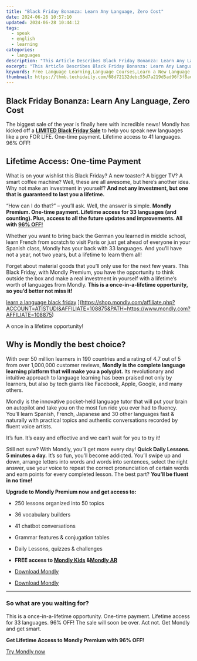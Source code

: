 ```yaml
---
title: "Black Friday Bonanza: Learn Any Language, Zero Cost"
date: 2024-06-26 10:57:10
updated: 2024-06-28 10:44:12
tags:
  - speak
  - english
  - learning
categories:
  - languages
description: "This Article Describes Black Friday Bonanza: Learn Any Language, Zero Cost"
excerpt: "This Article Describes Black Friday Bonanza: Learn Any Language, Zero Cost"
keywords: Free Language Learning,Language Courses,Learn a New Language Easily,Online Language Learning,Budget Language Education,Multilingual Courses,Discounted Language Lessons
thumbnail: https://thmb.techidaily.com/68d72132debc55d7a219d5ad96f3f8ade10f55eb90774e1fcb8b0eea83e6c871.png
---
```


## Black Friday Bonanza: Learn Any Language, Zero Cost

 The biggest sale of the year is finally here with incredible news! Mondly has kicked off a [**LIMITED‌ Black Friday Sale**](https://shop.mondly.com/affiliate.php?ACCOUNT=ATISTUDI&AFFILIATE=108875&PATH=https://www.mondly.com?AFFILIATE=108875) to help you speak new languages like a pro FOR LIFE. One-time payment. Lifetime access to 41 languages. 96% OFF!

## **Lifetime Access: One-time Payment**

 What is on your wishlist this Black Friday? A new toaster? A bigger TV? A smart coffee machine? Well, these are all awesome, but here’s another idea. Why not make an investment in yourself?   **And not any investment, but one that is guaranteed to last you a lifetime.**

 “How can I do that?” – you’ll ask. Well, the answer is simple.   **Mondly Premium. One-time payment. Lifetime access for 33 languages (and counting). Plus, access to all the future updates and improvements. All with [96% OFF!](https://shop.mondly.com/affiliate.php?ACCOUNT=ATISTUDI&AFFILIATE=108875&PATH=https://www.mondly.com?AFFILIATE=108875)**

 Whether you want to bring back the German you learned in middle school, learn French from scratch to visit Paris or just get ahead of everyone in your Spanish class, Mondly has your back with 33 languages. And you’ll have not a year, not two years, but a lifetime to learn them all!

 Forget about material goods that you’ll only use for the next few years. This Black Friday, with Mondly Premium, you have the opportunity to think outside the box and make a real investment in yourself with a lifetime’s worth of languages from Mondly. **This is a once-in-a-lifetime opportunity, so you’d better not miss it!**

[learn a language black friday](https://edge.mondly.com/blog/wp-content/uploads/2019/11/learn-a-language-black-friday-1-600x600.jpg "96%‌ Off For Lifetime Access: Learn A New Language Today At Black Friday Prices 2") ](https://shop.mondly.com/affiliate.php?ACCOUNT=ATISTUDI&AFFILIATE=108875&PATH=https://www.mondly.com?AFFILIATE=108875)

 A once in a lifetime opportunity!

## **Why is Mondly the best choice?**

 With over 50 million learners in 190 countries and a rating of 4.7 out of 5 from over 1,000,000 customer reviews,   **Mondly is the complete language learning platform that will make you a polyglot.**  Its revolutionary and intuitive approach to language learning has been praised not only by learners, but also by tech giants like Facebook, Apple, Google, and many others.

 Mondly is the innovative pocket-held language tutor that will put your brain on autopilot and take you on the most fun ride you ever had to fluency. You’ll learn Spanish, French, Japanese and 30 other languages fast & naturally with practical topics and authentic conversations recorded by fluent voice artists.

 It’s fun. It’s easy and effective and we can’t wait for you to try it!

 Still not sure? With Mondly, you’ll get more every day! **Quick Daily Lessons. 5 minutes a day.**  It’s so fun, you’ll become addicted. You’ll swipe up and down, arrange letters into words and words into sentences, select the right answer, use your voice to repeat the correct pronunciation of certain words and earn points for every completed lesson. The best part? **You’ll be fluent in no time!**

**Upgrade to Mondly Premium now and get access to:**

* 250 lessons organized into 50 topics
* 36 vocabulary builders
* 41 chatbot conversations
* Grammar features & conjugation tables
* Daily Lessons, quizzes & challenges
* **FREE access to [Mondly Kids](https://play.google.com/store/apps/details?id=com.atistudios.mondly.kids.languages&hl=ro) &[Mondly AR](https://play.google.com/store/apps/details?id=com.atistudios.mondlyar.languages&hl=en)**

* [Download Mondly](https://www.facebook.com/sharer/sharer.php?u=https%3A%2F%2Fwww.mondly.com%2Fblog%2Flifetime-access-new-language%2F&t=96%25%E2%80%8C+OFF+for+Lifetime+Access%3A+Learn+a+New+Language+Today+at+Black+Friday+Prices "Share on Facebook")
* [Download Mondly](https://shop.mondly.com/affiliate.php?ACCOUNT=ATISTUDI&AFFILIATE=108875&PATH=https://www.mondly.com?AFFILIATE=108875)

---

### **So what are you waiting for?**

 This is a once-in-a-lifetime opportunity. One-time payment. Lifetime access for 33 languages. 96%‌ OFF! The sale will soon be over. Act not. Get Mondly and get smart.

**Get Lifetime Access to Mondly Premium with 96% OFF!**

[Try Mondly now](https://shop.mondly.com/affiliate.php?ACCOUNT=ATISTUDI&AFFILIATE=108875&PATH=https://www.mondly.com?AFFILIATE=108875)

<ins class="adsbygoogle"
     style="display:block"
     data-ad-format="autorelaxed"
     data-ad-client="ca-pub-7571918770474297"
     data-ad-slot="1223367746"></ins>



<ins class="adsbygoogle"
     style="display:block"
     data-ad-client="ca-pub-7571918770474297"
     data-ad-slot="8358498916"
     data-ad-format="auto"
     data-full-width-responsive="true"></ins>
